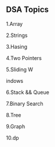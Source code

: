 ## DSA Topics

1.Array

2.Strings




3.Hasing







4.Two Pointers


























































5.Sliding W

indows








6.Stack && Queue




7.Binary Search

8.Tree

9.Graph

10.dp
